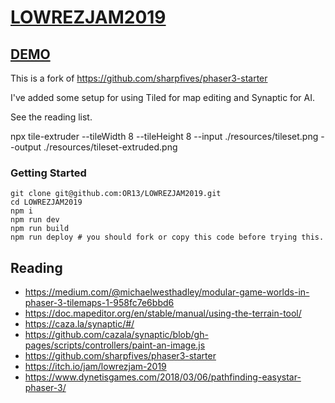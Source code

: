 # [LOWREZJAM2019](https://itch.io/jam/lowrezjam-2019)

## [DEMO](https://or13.github.io/LOWREZJAM2019/)

This is a fork of https://github.com/sharpfives/phaser3-starter

I've added some setup for using Tiled for map editing and Synaptic for AI.

See the reading list.

npx tile-extruder --tileWidth 8 --tileHeight 8 --input ./resources/tileset.png --output ./resources/tileset-extruded.png

### Getting Started

```
git clone git@github.com:OR13/LOWREZJAM2019.git
cd LOWREZJAM2019
npm i
npm run dev
npm run build
npm run deploy # you should fork or copy this code before trying this.
```

## Reading

- https://medium.com/@michaelwesthadley/modular-game-worlds-in-phaser-3-tilemaps-1-958fc7e6bbd6
- https://doc.mapeditor.org/en/stable/manual/using-the-terrain-tool/
- https://caza.la/synaptic/#/
- https://github.com/cazala/synaptic/blob/gh-pages/scripts/controllers/paint-an-image.js
- https://github.com/sharpfives/phaser3-starter
- https://itch.io/jam/lowrezjam-2019
- https://www.dynetisgames.com/2018/03/06/pathfinding-easystar-phaser-3/
